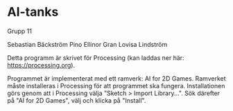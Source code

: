 # AI-tanks
Grupp 11

Sebastian Bäckström Pino
Ellinor Gran
Lovisa Lindström

Detta programm är skrivet för Processing (kan laddas ner här: https://processing.org). 

Programmet är implementerat med ett ramverk: AI for 2D Games. Ramverket måste installeras i Processing för att programmet ska fungera.
Installationen görs genom att i Processing välja "Sketch > Import Library...". Sök därefter på "AI for 2D Games", välj och klicka på "Install".



